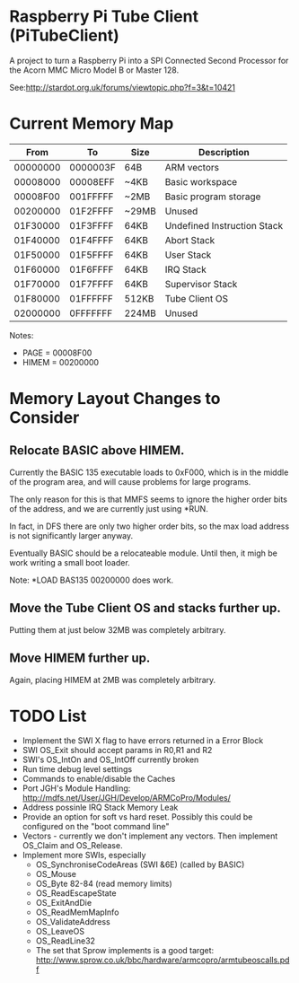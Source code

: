 # Raspberry Pi Tube Client (PiTubeClient)

A project to turn a Raspberry Pi into a SPI Connected Second Processor
for the Acorn MMC Micro Model B or Master 128.

See:http://stardot.org.uk/forums/viewtopic.php?f=3&t=10421
 
# Current Memory Map

| From     | To       | Size  | Description                 |
| -------- | -------- | ----- | --------------------------- |
| 00000000 | 0000003F | 64B   | ARM vectors                 |
| 00008000 | 00008EFF | ~4KB  | Basic workspace             |
| 00008F00 | 001FFFFF | ~2MB  | Basic program storage       |
| 00200000 | 01F2FFFF | ~29MB | Unused                      |
| 01F30000 | 01F3FFFF | 64KB  | Undefined Instruction Stack |
| 01F40000 | 01F4FFFF | 64KB  | Abort Stack                 |
| 01F50000 | 01F5FFFF | 64KB  | User Stack                  |
| 01F60000 | 01F6FFFF | 64KB  | IRQ Stack                   |
| 01F70000 | 01F7FFFF | 64KB  | Supervisor Stack            |
| 01F80000 | 01FFFFFF | 512KB | Tube Client OS              |
| 02000000 | 0FFFFFFF | 224MB | Unused                      |

Notes:
* PAGE = 00008F00
* HIMEM = 00200000

# Memory Layout Changes to Consider

## Relocate BASIC above HIMEM.

Currently the BASIC 135 executable loads to 0xF000, which is in the
middle of the program area, and will cause problems for large
programs.

The only reason for this is that MMFS seems to ignore the higher
order bits of the address, and we are currently just using *RUN.

In fact, in DFS there are only two higher order bits, so the max load
address is not significantly larger anyway.

Eventually BASIC should be a relocateable module. Until then, it migh
be work writing a small boot loader.

Note: *LOAD BAS135 00200000 does work.

## Move the Tube Client OS and stacks further up.

Putting them at just below 32MB was completely arbitrary.

## Move HIMEM further up.

Again, placing HIMEM at 2MB was completely arbitrary.

# TODO List

* Implement the SWI X flag to have errors returned in a Error Block
* SWI OS_Exit should accept params in R0,R1 and R2
* SWI's OS_IntOn and OS_IntOff currently broken
* Run time debug level settings
* Commands to enable/disable the Caches
* Port JGH's Module Handling: http://mdfs.net/User/JGH/Develop/ARMCoPro/Modules/
* Address possinle IRQ Stack Memory Leak
* Provide an option for soft vs hard reset. Possibly this could be configured on the "boot command line"
* Vectors - currently we don't implement any vectors. Then implement OS_Claim and OS_Release.
* Implement more SWIs, especially
  * OS_SynchroniseCodeAreas (SWI &6E) (called by BASIC)
  * OS_Mouse
  * OS_Byte 82-84 (read memory limits)
  * OS_ReadEscapeState
  * OS_ExitAndDie
  * OS_ReadMemMapInfo
  * OS_ValidateAddress
  * OS_LeaveOS
  * OS_ReadLine32
  * The set that Sprow implements is a good target: http://www.sprow.co.uk/bbc/hardware/armcopro/armtubeoscalls.pdf


